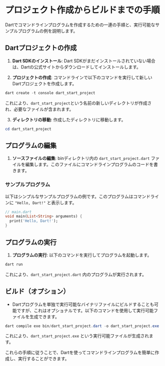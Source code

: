 # プロジェクト作成からビルドまでの手順

Dartでコマンドラインプログラムを作成するための一連の手順と、実行可能なサンプルプログラムの例を説明します。

## Dartプロジェクトの作成
1. **Dart SDKのインストール**: Dart SDKがまだインストールされていない場合は、Dartの公式サイトからダウンロードしてインストールします。

2. **プロジェクトの作成**: コマンドラインで以下のコマンドを実行して新しいDartプロジェクトを作成します。
```dart
dart create -t console dart_start_project
```
これにより、`dart_start_project`という名前の新しいディレクトリが作成され、必要なファイルが含まれます。

3. **ディレクトリの移動**: 作成したディレクトリに移動します。
```powershell
cd dart_start_project
```

## プログラムの編集
1. **ソースファイルの編集**: binディレクトリ内の `dart_start_project.dart` ファイルを編集します。このファイルにコマンドラインプログラムのコードを書きます。

### サンプルプログラム
以下はシンプルなサンプルプログラムの例です。このプログラムはコマンドラインに `"Hello, Dart!"` と表示します。
```dart
// main.dart
void main(List<String> arguments) {
  print('Hello, Dart!');
}
```
## プログラムの実行
1. **プログラムの実行**: 以下のコマンドを実行してプログラムを起動します。
```powershell
dart run
```
これにより、`dart_start_project.dart` 内のプログラムが実行されます。

## ビルド（オプション）
- Dartプログラムを単独で実行可能なバイナリファイルにビルドすることも可能ですが、これはオプショナルです。以下のコマンドを使用して実行可能ファイルを生成できます。

```powershell
dart compile exe bin/dart_start_project.dart -o dart_start_project.exe
```
これにより、`dart_start_project.exe` という実行可能ファイルが生成されます。

これらの手順に従うことで、Dartを使ってコマンドラインプログラムを簡単に作成し、実行することができます。